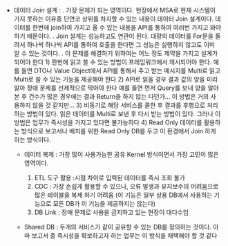  - 데이터 Join 설계 :
     . 가장 문제가 되는 영역이다. 현장에서 MSA로 현재 시스템이 가지 못하는 이유중 단연코 상위를 차지할 수
       있는 내용이 데이터 Join 설계이다. 데이터를 한번에 join하여 가지고 올 수 있는 내용을 API를 통하여
       여러번 가지고 와야 하기 때문이다.
     . Join 설계는 성능하고도 연관이 된다. 대량의 데이터를 For문을 돌려서 하나씩 하나씩 API를 통하여 호출을
       한다면 그 성능은 실행하지 않고도 이미 알 수 있는 것이다.
     . 이 문제를 해결하기 위하여는 어느 정도 제약을 가지고 설계가 되어야 한다
       1) 한번에 읽고 쓸 수 있는 방법이 프레임워크에서 제시되어야 한다.
          예를 들면 DTO나 Value Object에서 API를 통해서 주고 받는 메시지를 Multi로 읽고 Multi로 쓸 수 있는
          기능을 제공해야 한다
       2) API로 읽을 경우 결과 값의 양을 미리 알아 장애 문제를 선제적으로 막아야 한다
          예를 들면 먼저 Query를 보내 양을 알아 본 후 건수가 많은 경우에는 결과 Return을 하지 않는 다던가...
          이 방법은 거의 사용하지 않을 것 같지만...
       3) 비동기로 해당 서비스를 콜한 후 결과를 후행으로 처리하는 방법이 있다.
          읽은 데이터를 Multi로 보낸 후 다시 받는 방법이 있다. 그러나 이 방법은 업무가 즉시성을 가지고 있다면
          불가능하다
       4) Read Only 데이터를 활용하는 방식으로 보고서나 배치를 위한 Read Only DB를 두고 이 환경에서
          Join 하게 하는 방식이다.


   - 데이터 복제 : 가장 많이 사용가능한 공유 Kernel 방식이면서 가장 고민이 많은 영역이다.
     1) ETL 도구 활용 :시점 차이로 입력된 데이터를 즉시 조회 불가
     2) CDC : 가장 손쉽게 활용할 수 있으나, 오류 발생과 유지보수의 어려움으로 많은 테이블을 복제 하기 어려움
              (이 기능은 일부 상용 DB에서 사용하는 기능으로 모든 DB가 이 기능을 제공하지는 않는다)
     3) DB Link : 장애 문제로 사용을 금지하고 있는 현장이 대다수임
  

   - Shared DB : 두개의 서비스가 같이 공유할 수 있는 DB를 정의하는 것이다.
     아마 보고서 중 즉시성을 확보하고자 하는 업무는 이 방식을 채택해야 할 것 같다​
     